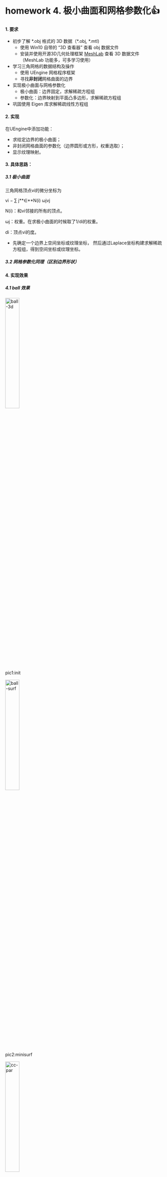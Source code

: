 # homework 4. 极小曲面和网格参数化👍

#### 1. 要求

- 初步了解 \*.obj 格式的 3D 数据（\*.obj, \*.mtl)
  - 使用 Win10 自带的 “3D 查看器” 查看 obj 数据文件
  - 安装并使用开源3D几何处理框架 [MeshLab](http://www.meshlab.net) 查看 3D 数据文件 （MeshLab 功能多，可多学习使用）
- 学习三角网格的数据结构及操作
  - 使用 UEngine 网格程序框架
  - 寻找**非封闭**网格曲面的边界
- 实现极小曲面与网格参数化
  - 极小曲面：边界固定，求解稀疏方程组
  - 参数化：边界映射到平面凸多边形，求解稀疏方程组
- 巩固使用 Eigen 库求解稀疏线性方程组

#### 2. 实现

在UEngine中添加功能：

- 求给定边界的极小曲面；
- 非封闭网格曲面的参数化（边界圆形或方形，权重选取）；
- 显示纹理映射。 

#### 3. 具体思路：

##### 3.1 极小曲面 

三角网格顶点vi的微分坐标为

vi *−* ∑ j**∈**N(i) ωjvj

N(i)：和vi邻接的所有的顶点。

ωj：权重。在求极小曲面的时候取了1/di的权重。

di：顶点vi的度。

- 先确定一个边界上空间坐标或纹理坐标， 然后通过Laplace坐标构建求解稀疏方程组，得到空间坐标或纹理坐标。

##### 3.2 网格参数化同理（区别边界形状）

#### 4. 实现效果

##### 4.1 ball 效果

<img src="https://github.com/qjy-dhr/cg_learning/blob/main/4_MinSurfMeshPara/picture/ball/ball-3d.png" alt="ball-3d" width="30%" />

pic1:init

<img src="https://github.com/qjy-dhr/cg_learning/blob/main/4_MinSurfMeshPara/picture/ball/ball-surf.jpg" alt="ball-surf" width="30%" />

pic2:minisurf

<img src="https://github.com/qjy-dhr/cg_learning/blob/main/4_MinSurfMeshPara/picture/ball/cc-par.png" alt="cc-par" width="30%" />

pic3:circle-cotangent 参数化

<img src="https://github.com/qjy-dhr/cg_learning/blob/main/4_MinSurfMeshPara/picture/ball/cc-ball.png" alt="cc-ball" width="30%" />

pic4:circle-cotangent 纹理映射

<img src="https://github.com/qjy-dhr/cg_learning/blob/main/4_MinSurfMeshPara/picture/ball/cu-par.png" alt="cu-par" width="30%" />

pic5:circle-uniform 参数化

<img src="https://github.com/qjy-dhr/cg_learning/blob/main/4_MinSurfMeshPara/picture/ball/cu-ball.png" alt="cu-ball" width="30%" />

pic6:circle-uniform 纹理映射

<img src="https://github.com/qjy-dhr/cg_learning/blob/main/4_MinSurfMeshPara/picture/ball/sc-par.png" alt="sc-par" width="30%" />

pic7:square-uniform 参数化

<img src="https://github.com/qjy-dhr/cg_learning/blob/main/4_MinSurfMeshPara/picture/ball/sc-ball.png" alt="sc-ball" width="30%" />

pic8:square-uniform 纹理映射

<img src="https://github.com/qjy-dhr/cg_learning/blob/main/4_MinSurfMeshPara/picture/ball/su-par.png" alt="su-par" width="30%" />

pic9:square-cotangent 参数化

<img src="https://github.com/qjy-dhr/cg_learning/blob/main/4_MinSurfMeshPara/picture/ball/su-ball.png" alt="su-ball" width="30%" />

pic10 :square-cotangent 纹理映射

------

##### 4.2 rabit 效果

<img src="https://github.com/qjy-dhr/cg_learning/blob/main/4_MinSurfMeshPara/picture/rabit/rabit-3d.png" alt="rabit-3d" width="30%" />

pic1:init

<img src="https://github.com/qjy-dhr/cg_learning/blob/main/4_MinSurfMeshPara/picture/rabit/rabit-surf.png" alt="rabit-surf" width="30%" />

pic2:minisurf

<img src="https://github.com/qjy-dhr/cg_learning/blob/main/4_MinSurfMeshPara/picture/rabit/cc-par-rabit.png" alt="cc-par-rabit" width="30%" />

pic3:circle-cotangent 参数化

<img src="https://github.com/qjy-dhr/cg_learning/blob/main/4_MinSurfMeshPara/picture/rabit/cc-rabit.png" alt="cc-rabit" width="30%" />

pic4:circle-cotangent 纹理映射

<img src="https://github.com/qjy-dhr/cg_learning/blob/main/4_MinSurfMeshPara/picture/rabit/su-par-rabit.png" alt="su-par-rabit" width="30%" />

pic5:square-uniform 参数化

<img src="https://github.com/qjy-dhr/cg_learning/blob/main/4_MinSurfMeshPara/picture/rabit/su-rabit.png" alt="su-rabit" width="30%" />

pic6:square-uniform 纹理映射

------

##### 4.3 face 效果

<img src="https://github.com/qjy-dhr/cg_learning/blob/main/4_MinSurfMeshPara/picture/face/face-3d.png" alt="face-3d" width="30%" />

pic1:init

<img src="https://github.com/qjy-dhr/cg_learning/blob/main/4_MinSurfMeshPara/picture/face/face-surf.png" alt="face-surf" width="30%" />

pic2:minisurf

<img src="https://github.com/qjy-dhr/cg_learning/blob/main/4_MinSurfMeshPara/picture/face/cc-par-face.png" alt="cc-par-face" width="30%" />

pic3:circle-cotangent 参数化

<img src="https://github.com/qjy-dhr/cg_learning/blob/main/4_MinSurfMeshPara/picture/face/su-par-face.png" alt="su-par-face" width="30%" />

pic4:square-uniform 参数化

<img src="https://github.com/qjy-dhr/cg_learning/blob/main/4_MinSurfMeshPara/picture/face/face-par.png" alt="face-par" width="30%" />

pic5:纹理映射。p.s.一点小尝试，效果很吓人。😢

p.s. 9.3看到学长的做法，是先image warping一下再load。我尝试了一下，效果不是很好，原因是image warping很难具体改变五官（比如眉毛和眼睛的距离），后期可以尝试换一个五官较模糊的图片load下试试。

时间：8.28-8.31
